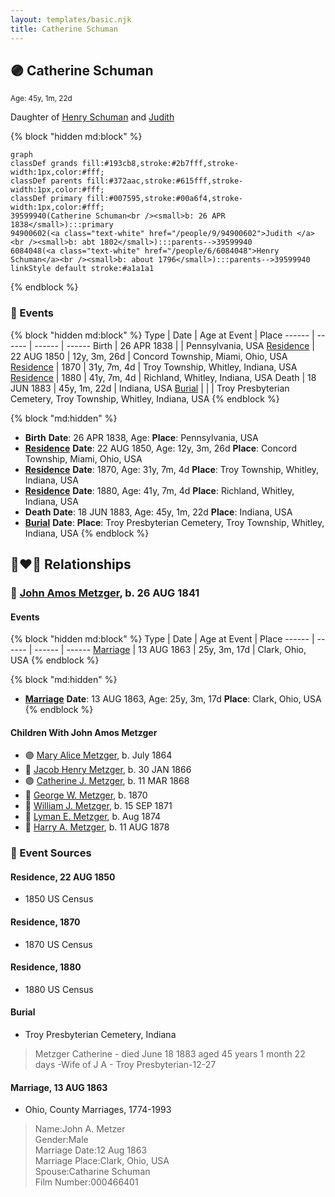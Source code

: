 ```yaml
---
layout: templates/basic.njk
title: Catherine Schuman
---
```

## 🟣 Catherine Schuman
<small>Age: 45y, 1m, 22d</small>

Daughter of [Henry Schuman](/people/6/6084048) and [Judith ](/people/9/94900602)

{% block "hidden md:block" %}
```mermaid
graph
classDef grands fill:#193cb8,stroke:#2b7fff,stroke-width:1px,color:#fff;
classDef parents fill:#372aac,stroke:#615fff,stroke-width:1px,color:#fff;
classDef primary fill:#007595,stroke:#00a6f4,stroke-width:1px,color:#fff;
39599940(Catherine Schuman<br /><small>b: 26 APR 1838</small>):::primary
94900602(<a class="text-white" href="/people/9/94900602">Judith </a><br /><small>b: abt 1802</small>):::parents-->39599940
6084048(<a class="text-white" href="/people/6/6084048">Henry Schuman</a><br /><small>b: about 1796</small>):::parents-->39599940
linkStyle default stroke:#a1a1a1
```
{% endblock %}

### 📆 Events

{% block "hidden md:block" %}
Type | Date | Age at Event | Place
------ | ------ | ------ | ------
Birth | 26 APR 1838 |  | Pennsylvania, USA
[Residence](#event-event-0) | 22 AUG 1850 | 12y, 3m, 26d | Concord Township, Miami, Ohio, USA
[Residence](#event-event-1) | 1870 | 31y, 7m, 4d | Troy Township, Whitley, Indiana, USA
[Residence](#event-event-2) | 1880 | 41y, 7m, 4d | Richland, Whitley, Indiana, USA
Death | 18 JUN 1883 | 45y, 1m, 22d | Indiana, USA
[Burial](#event-event-8) |  |  | Troy Presbyterian Cemetery, Troy Township, Whitley, Indiana, USA
{% endblock %}

{% block "md:hidden" %}
- **Birth**
**Date**: 26 APR 1838, Age:
**Place**: Pennsylvania, USA
- **[Residence](#event-event-0)**
**Date**: 22 AUG 1850, Age: 12y, 3m, 26d
**Place**: Concord Township, Miami, Ohio, USA
- **[Residence](#event-event-1)**
**Date**: 1870, Age: 31y, 7m, 4d
**Place**: Troy Township, Whitley, Indiana, USA
- **[Residence](#event-event-2)**
**Date**: 1880, Age: 41y, 7m, 4d
**Place**: Richland, Whitley, Indiana, USA
- **Death**
**Date**: 18 JUN 1883, Age: 45y, 1m, 22d
**Place**: Indiana, USA
- **[Burial](#event-event-8)**
**Date**:
**Place**: Troy Presbyterian Cemetery, Troy Township, Whitley, Indiana, USA
{% endblock %}

## 👩‍❤️‍👨 Relationships

### 🔵 [John Amos Metzger](/people/2/28893894), b. 26 AUG 1841

#### Events

{% block "hidden md:block" %}
Type | Date | Age at Event | Place
------ | ------ | ------ | ------
[Marriage](#event-family-0-event-0) | 13 AUG 1863 | 25y, 3m, 17d | Clark, Ohio, USA
{% endblock %}

{% block "md:hidden" %}
- **[Marriage](#event-family-0-event-0)**
**Date**: 13 AUG 1863, Age: 25y, 3m, 17d
**Place**: Clark, Ohio, USA
{% endblock %}

#### Children With John Amos Metzger
* 🟣 [Mary Alice Metzger](/people/3/36824832), b. July 1864
* 🔵 [Jacob Henry Metzger](/people/1/13773745), b. 30 JAN 1866
* 🟣 [Catherine J. Metzger](/people/6/62700864), b. 11 MAR 1868
* 🔵 [George W. Metzger](/people/7/79949048), b. 1870
* 🔵 [William J. Metzger](/people/2/26066694), b. 15 SEP 1871
* 🔵 [Lyman E. Metzger](/people/7/77568223), b. Aug 1874
* 🔵 [Harry A. Metzger](/people/5/51617487), b. 11 AUG 1878
### 📰 Event Sources

#### <a id="event-event-0"></a> Residence, 22 AUG 1850
* 1850 US Census

#### <a id="event-event-1"></a> Residence, 1870
* 1870 US Census

#### <a id="event-event-2"></a> Residence, 1880
* 1880 US Census

#### <a id="event-event-8"></a> Burial
* Troy Presbyterian Cemetery, Indiana
>   
  > Metzger Catherine - died June 18 1883 aged 45 years 1 month 22 days -Wife of J A - Troy Presbyterian-12-27

#### <a id="event-family-0-event-0"></a> Marriage, 13 AUG 1863
* Ohio, County Marriages, 1774-1993
>   
  > Name:John A. Metzer  
  > Gender:Male  
  > Marriage Date:12 Aug 1863  
  > Marriage Place:Clark, Ohio, USA  
  > Spouse:Catharine Schuman  
  > Film Number:000466401
